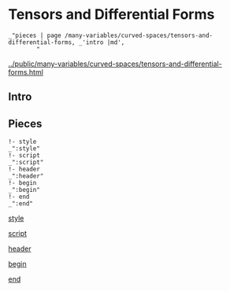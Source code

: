 # Tensors and Differential Forms

    _"pieces | page /many-variables/curved-spaces/tensors-and-differential-forms, _'intro |md',
            "

[../public/many-variables/curved-spaces/tensors-and-differential-forms.html](# "save:")


## Intro

## Pieces

    !- style
    _":style"
    !- script
    _":script"
    !- header
    _":header"
    !- begin
    _":begin"
    !- end
    _":end"

[style]() 

[script]()

[header]()

[begin]()

[end]()

